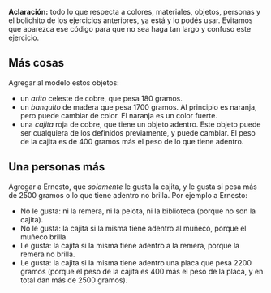 **Aclaración:** todo lo que respecta a colores, materiales, objetos, personas y el bolichito de los ejercicios anteriores, ya está y lo podés usar.
Evitamos que aparezca ese código para que no sea haga tan largo y confuso este ejercicio.


## Más cosas

Agregar al modelo estos objetos:

- un _arito_ celeste de cobre, que pesa 180 gramos.
- un _banquito_ de madera que pesa 1700 gramos. 
  Al principio es naranja, pero puede cambiar de color. 
  El naranja es un color fuerte.
- una _cajita_ roja de cobre, que tiene un objeto adentro. 
  Este objeto puede ser cualquiera de los definidos previamente, y puede cambiar.
  El peso de la cajita es de 400 gramos más el peso de lo que tiene adentro.

## Una personas más
Agregar a Ernesto, que _solamente_ le gusta la cajita, y le gusta si pesa más de 2500 gramos o lo que tiene adentro no brilla.
Por ejemplo a Ernesto:

- No le gusta: ni la remera, ni la pelota, ni la biblioteca (porque no son la cajita).
- No le gusta: la cajita si la misma tiene adentro al muñeco, porque el muñeco brilla.
- Le gusta: la cajita si la misma tiene adentro a la remera, porque la remera no brilla.
- Le gusta: la cajita si la misma tiene adentro una placa que pesa 2200 gramos (porque el peso de la cajita es 400 más el peso de la placa, y en total dan más de 2500 gramos).
